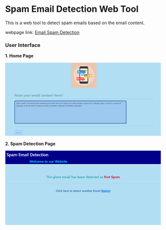 # Spam Email Detection Web Tool
This is a web tool to detect spam emails based on the email content.

webpage link: [Email Spam Detection](https://detector-spam-email.herokuapp.com/)

### User Interface

**1. Home Page**

<img alt="" src="./images/home.png"/>

**2. Spam Detection Page**

<img alt="" src="./images/detectionPage.png"/>
